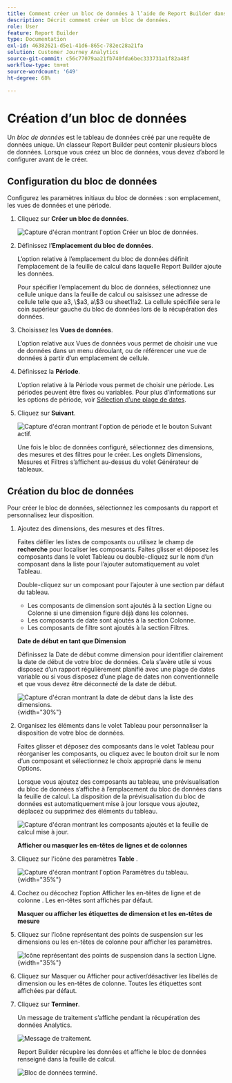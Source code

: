 ```yaml
---
title: Comment créer un bloc de données à l’aide de Report Builder dans Customer Journey Analytics
description: Décrit comment créer un bloc de données.
role: User
feature: Report Builder
type: Documentation
exl-id: 46382621-d5e1-41d6-865c-782ec28a21fa
solution: Customer Journey Analytics
source-git-commit: c56c77079aa21fb740fda6bec333731a1f82a48f
workflow-type: tm+mt
source-wordcount: '649'
ht-degree: 68%

---
```


# Création dʼun bloc de données

Un *bloc de données* est le tableau de données créé par une requête de données unique. Un classeur Report Builder peut contenir plusieurs blocs de données. Lorsque vous créez un bloc de données, vous devez dʼabord le configurer avant de le créer.

## Configuration du bloc de données

Configurez les paramètres initiaux du bloc de données : son emplacement, les vues de données et une période.

1. Cliquez sur **Créer un bloc de données**.

   ![Capture d&#39;écran montrant l&#39;option Créer un bloc de données.](./assets/create_db.png)

1. Définissez lʼ&#x200B;**Emplacement du bloc de données**.

   Lʼoption relative à lʼemplacement du bloc de données définit lʼemplacement de la feuille de calcul dans laquelle Report Builder ajoute les données.

   Pour spécifier lʼemplacement du bloc de données, sélectionnez une cellule unique dans la feuille de calcul ou saisissez une adresse de cellule telle que a3, \\\$a3, a\\$3 ou sheet1!a2. La cellule spécifiée sera le coin supérieur gauche du bloc de données lors de la récupération des données.

1. Choisissez les **Vues de données**.

   Lʼoption relative aux Vues de données vous permet de choisir une vue de données dans un menu déroulant, ou de référencer une vue de données à partir dʼun emplacement de cellule.

1. Définissez la **Période**.

   Lʼoption relative à la Période vous permet de choisir une période. Les périodes peuvent être fixes ou variables. Pour plus d’informations sur les options de période, voir [Sélection d’une plage de dates](select-date-range.md).

1. Cliquez sur **Suivant**.

   ![Capture d&#39;écran montrant l&#39;option de période et le bouton Suivant actif.](./assets/choose_date_data_view3.png)

   Une fois le bloc de données configuré, sélectionnez des dimensions, des mesures et des filtres pour le créer. Les onglets Dimensions, Mesures et Filtres sʼaffichent au-dessus du volet Générateur de tableaux.

## Création du bloc de données

Pour créer le bloc de données, sélectionnez les composants du rapport et personnalisez leur disposition.

1. Ajoutez des dimensions, des mesures et des filtres.

   Faites défiler les listes de composants ou utilisez le champ de **recherche** pour localiser les composants. Faites glisser et déposez les composants dans le volet Tableau ou double-cliquez sur le nom dʼun composant dans la liste pour lʼajouter automatiquement au volet Tableau.

   Double-cliquez sur un composant pour lʼajouter à une section par défaut du tableau.

   - Les composants de dimension sont ajoutés à la section Ligne ou Colonne si une dimension figure déjà dans les colonnes.
   - Les composants de date sont ajoutés à la section Colonne.
   - Les composants de filtre sont ajoutés à la section Filtres.

   **Date de début en tant que Dimension**

   Définissez la Date de début comme dimension pour identifier clairement la date de début de votre bloc de données. Cela s’avère utile si vous disposez d’un rapport régulièrement planifié avec une plage de dates variable ou si vous disposez d’une plage de dates non conventionnelle et que vous devez être déconnecté de la date de début.

   ![Capture d&#39;écran montrant la date de début dans la liste des dimensions.](./assets/start-date-dimension.png){width="30%"}

1. Organisez les éléments dans le volet Tableau pour personnaliser la disposition de votre bloc de données.

   Faites glisser et déposez des composants dans le volet Tableau pour réorganiser les composants, ou cliquez avec le bouton droit sur le nom dʼun composant et sélectionnez le choix approprié dans le menu Options.

   Lorsque vous ajoutez des composants au tableau, une prévisualisation du bloc de données sʼaffiche à lʼemplacement du bloc de données dans la feuille de calcul. La disposition de la prévisualisation du bloc de données est automatiquement mise à jour lorsque vous ajoutez, déplacez ou supprimez des éléments du tableau.

   ![Capture d&#39;écran montrant les composants ajoutés et la feuille de calcul mise à jour.](./assets/image10.png)

   **Afficher ou masquer les en-têtes de lignes et de colonnes**

1. Cliquez sur l&#39;icône des paramètres **Table** .

   ![Capture d&#39;écran montrant l&#39;option Paramètres du tableau.](./assets/table-settings.png){width="35%"}

1. Cochez ou décochez l’option Afficher les en-têtes de ligne et de colonne . Les en-têtes sont affichés par défaut.

   **Masquer ou afficher les étiquettes de dimension et les en-têtes de mesure**

1. Cliquez sur l’icône représentant des points de suspension sur les dimensions ou les en-têtes de colonne pour afficher les paramètres.

   ![Icône représentant des points de suspension dans la section Ligne.](./assets/row-heading.png){width="35%"}

1. Cliquez sur Masquer ou Afficher pour activer/désactiver les libellés de dimension ou les en-têtes de colonne. Toutes les étiquettes sont affichées par défaut.

1. Cliquez sur **Terminer**.

   Un message de traitement sʼaffiche pendant la récupération des données Analytics.

   ![Message de traitement.](./assets/image11.png)

   Report Builder récupère les données et affiche le bloc de données renseigné dans la feuille de calcul.

   ![Bloc de données terminé.](./assets/image12.png)
